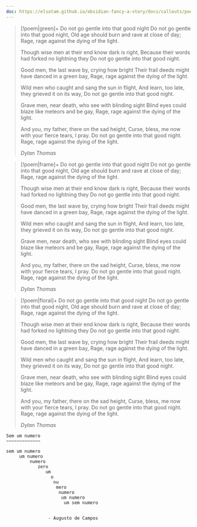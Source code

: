 ```yaml
---
doc: https://elsatam.github.io/obsidian-fancy-a-story/docs/callouts/poem.html
---
```


> [!poem|green]+ Do not go gentle into that good night
> Do not go gentle into that good night,
> Old age should burn and rave at close of day;
> Rage, rage against the dying of the light.
> 
> Though wise men at their end know dark is right,
> Because their words had forked no lightning they
> Do not go gentle into that good night.
> 
> Good men, the last wave by, crying how bright
> Their frail deeds might have danced in a green bay,
> Rage, rage against the dying of the light.
> 
> Wild men who caught and sang the sun in flight,
> And learn, too late, they grieved it on its way,
> Do not go gentle into that good night.
> 
> Grave men, near death, who see with blinding sight
> Blind eyes could blaze like meteors and be gay,
> Rage, rage against the dying of the light.
> 
> And you, my father, there on the sad height,
> Curse, bless, me now with your fierce tears, I pray.
> Do not go gentle into that good night.
> Rage, rage against the dying of the light.
>
> <cite>Dylan Thomas</cite>


> [!poem|frame]+ Do not go gentle into that good night
> Do not go gentle into that good night,
> Old age should burn and rave at close of day;
> Rage, rage against the dying of the light.
> 
> Though wise men at their end know dark is right,
> Because their words had forked no lightning they
> Do not go gentle into that good night.
> 
> Good men, the last wave by, crying how bright
> Their frail deeds might have danced in a green bay,
> Rage, rage against the dying of the light.
> 
> Wild men who caught and sang the sun in flight,
> And learn, too late, they grieved it on its way,
> Do not go gentle into that good night.
> 
> Grave men, near death, who see with blinding sight
> Blind eyes could blaze like meteors and be gay,
> Rage, rage against the dying of the light.
> 
> And you, my father, there on the sad height,
> Curse, bless, me now with your fierce tears, I pray.
> Do not go gentle into that good night.
> Rage, rage against the dying of the light.
>
> <cite>Dylan Thomas</cite>


> [!poem|floral]+ Do not go gentle into that good night
> Do not go gentle into that good night,
> Old age should burn and rave at close of day;
> Rage, rage against the dying of the light.
> 
> Though wise men at their end know dark is right,
> Because their words had forked no lightning they
> Do not go gentle into that good night.
> 
> Good men, the last wave by, crying how bright
> Their frail deeds might have danced in a green bay,
> Rage, rage against the dying of the light.
> 
> Wild men who caught and sang the sun in flight,
> And learn, too late, they grieved it on its way,
> Do not go gentle into that good night.
> 
> Grave men, near death, who see with blinding sight
> Blind eyes could blaze like meteors and be gay,
> Rage, rage against the dying of the light.
> 
> And you, my father, there on the sad height,
> Curse, bless, me now with your fierce tears, I pray.
> Do not go gentle into that good night.
> Rage, rage against the dying of the light.
>
> <cite>Dylan Thomas</cite>


```poem-floral
Sem um numero
~~~~~~~~~~~~~

sem um numero
	 um numero
		 numero
			zero
			   um
				 o
				  nu
				   mero
				    numero
				     um numero
				      um sem numero


				- Augusto de Campos
```